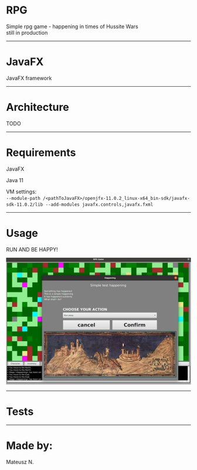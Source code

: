 # RPG

Simple rpg game - happening in times of Hussite Wars<br>
still in production

----------------------------

# JavaFX

JavaFX framework



--------------------------------------
# Architecture

TODO

--------------------------------------
# Requirements

JavaFX

Java 11

VM settings: <br>
`--module-path /<pathToJavaFX>/openjfx-11.0.2_linux-x64_bin-sdk/javafx-sdk-11.0.2/lib --add-modules javafx.controls,javafx.fxml`

--------------------------
# Usage
RUN AND BE HAPPY!


![Screenshot](https://raw.githubusercontent.com/matned666/rpg-game/master/src/main/resources/screenshot1.jpg)

------------------------------
# Tests



--------------------------

# Made by:

Mateusz N.